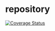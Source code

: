 # repository
[![Coverage Status](https://coveralls.io/repos/github/luciapicos1/repository/badge.svg)](https://coveralls.io/github/luciapicos1/repository)
